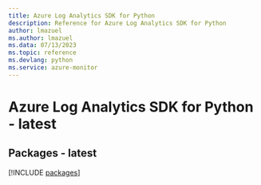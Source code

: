 ```yaml
---
title: Azure Log Analytics SDK for Python
description: Reference for Azure Log Analytics SDK for Python
author: lmazuel
ms.author: lmazuel
ms.data: 07/13/2023
ms.topic: reference
ms.devlang: python
ms.service: azure-monitor
---
```

# Azure Log Analytics SDK for Python - latest
## Packages - latest
[!INCLUDE [packages](log-analytics-index.md)]